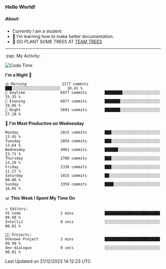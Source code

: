 ### Hello World!

##### About:
- Currently I am a student.
- 🌱 I’m learning how to make better documentation.
- 🌱 GO PLANT SOME TREES AT [TEAM TREES](https://teamtrees.org/)

---
  <summary>:zap: My Activity:</summary>
  
<!--START_SECTION:waka-->
![Code Time](http://img.shields.io/badge/Code%20Time-1%2C267%20hrs%2050%20mins-blue)

**I'm a Night 🦉** 

```text
🌞 Morning                2177 commits        ███░░░░░░░░░░░░░░░░░░░░░░   10.41 % 
🌆 Daytime                6977 commits        ████████░░░░░░░░░░░░░░░░░   33.35 % 
🌃 Evening                6077 commits        ███████░░░░░░░░░░░░░░░░░░   29.05 % 
🌙 Night                  5691 commits        ███████░░░░░░░░░░░░░░░░░░   27.20 % 
```
📅 **I'm Most Productive on Wednesday** 

```text
Monday                   2815 commits        ███░░░░░░░░░░░░░░░░░░░░░░   13.45 % 
Tuesday                  2854 commits        ███░░░░░░░░░░░░░░░░░░░░░░   13.64 % 
Wednesday                4961 commits        ██████░░░░░░░░░░░░░░░░░░░   23.71 % 
Thursday                 2780 commits        ███░░░░░░░░░░░░░░░░░░░░░░   13.29 % 
Friday                   2338 commits        ███░░░░░░░░░░░░░░░░░░░░░░   11.17 % 
Saturday                 1815 commits        ██░░░░░░░░░░░░░░░░░░░░░░░   08.68 % 
Sunday                   3359 commits        ████░░░░░░░░░░░░░░░░░░░░░   16.05 % 
```


📊 **This Week I Spent My Time On** 

```text
🔥 Editors: 
VS Code                  2 mins              █████████████████████████   99.99 % 
IntelliJ                 0 secs              ░░░░░░░░░░░░░░░░░░░░░░░░░   00.01 % 

🐱‍💻 Projects: 
Unknown Project          2 mins              █████████████████████████   99.99 % 
dev-dialogue             0 secs              ░░░░░░░░░░░░░░░░░░░░░░░░░   00.01 % 
```


 Last Updated on 21/12/2023 14:12:23 UTC
<!--END_SECTION:waka-->
